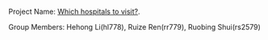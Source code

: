 Project Name: [Which hospitals to visit?](https://github.com/HehongLi08/ProjectsFall2021).

Group Members: Hehong Li(hl778), Ruize Ren(rr779), Ruobing Shui(rs2579)

